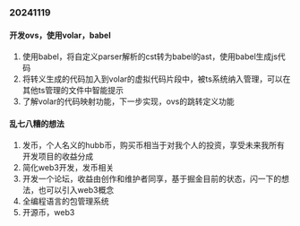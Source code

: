 ### 20241119 

#### 开发ovs，使用volar，babel

1. 使用babel，将自定义parser解析的cst转为babel的ast，使用babel生成js代码
2. 将转义生成的代码加入到volar的虚拟代码片段中，被ts系统纳入管理，可以在其他ts管理的文件中智能提示
3. 了解volar的代码映射功能，下一步实现，ovs的跳转定义功能

#### 乱七八糟的想法

1. 发币，个人名义的hubb币，购买币相当于对我个人的投资，享受未来我所有开发项目的收益分成
2. 简化web3开发，发币相关
3. 开发一个论坛，收益由创作和维护者同享，基于掘金目前的状态，闪一下的想法，也可以引入web3概念
4. 全编程语言的包管理系统
5. 开源币，web3
